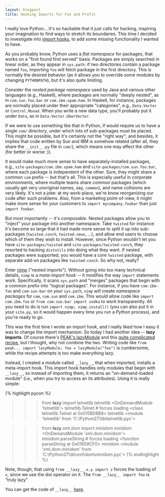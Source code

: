```yaml
---
layout: blogpost
title: Hooking Imports for Fun and Profit
---
```


I really love Python... it's so hackable that it just calls for hacking, inspiring your 
imagination to find ways to stretch its boundaries. This time I decided to investigate into 
[import hooks](http://www.python.org/dev/peps/pep-0302/), to add some missing functionality I 
wanted to have.

As you probably know, Python uses a *flat namespace* for packages, that works on a 
"first found first served" basis. Packages are simply searched in linear order, as they appear 
in `sys.path`: if two directories contain a package named `foo`, importing `foo` will fetch 
package in the first directory. This is normally the desired behavior (as it allows you to 
override some modules by changing `PYTHONPATH`), but it's also quite limiting. 

Consider the *nested package namespace* used by Java and various other languages (e.g., Haskell), 
where packages are normally "deeply nested", as in `com.sun.foo.bar` or `com.ibm.spam.ham`. 
In Haskell, for instance, packages are normally placed under their appropriate "categories", 
e.g., `Data.Vector` or `Control.Monad`. When you write a new data type, you'll probably put 
it under `Data`, as in `Data.Vector.UberVector`.

If we were to use something like that in Python, if would require us to have a single `com/` 
directory, under which lots of sub-packages must be placed. This might be possible, but it's 
certainly not the "right way"; and besides, it implies that code written by Sun and IBM is 
somehow related (after all, they share the `__init__.py` file in `com/`), which means one may 
affect the other (for better or worse :)).

It would make much more sense to have separately-installed packages, e.g., 
`site-packages/com.ibm.spam.ham` and `site-packages/com.sun.foo.bar`, where each package is 
independent of the other. Sure, they might share a common `com` prefix -- but that's all. 
This is especially useful in corporate environments, where multiple teams share common packages
(which usually get very unoriginal names, say, `common`), and name collisions are very likely. 
It's not a joke: at my work-place, we're know reorganizing our code after such problems. Also, 
from a marketing point-of-view, it might make more sense for your customers to 
`import mycompany.foobar` than just `import foobar`.

But most importantly -- it's *composable*. Nested packages allow you to "inject" your package
into another namespace. Take `twisted` for instance: it's become so large that it had made more 
sense to split it up into sub-packages (`twisted.conch`, `twisted.news`, ...), and allow 
end users to choose which of them they wish to install. However, since Python wouldn't let you have
`site-packages/twisted` and `site-packages/twisted-conch`, they resorted to hacking `distutils` 
into doing what they want. If nested packages were supported, you would have a core `twisted`
package, with separate add-on packages like `twisted-conch`. So why not, really?

Enter [nimp](http://pypi.python.org/pypi/nimp/) ("nested imports"). Without going into too many 
technical details, `nimp` is a *meta-import hook* -- it modifies the way `import` statements work. 
Specifically, it scans `sys.path` and "merges" packages that begin with a common prefix into 
"logical packages". For instance, if you have `com-ibm-foo` and `com-sun-bar` on your `sys.path`,
`nimp` will create *namespace packages* for `com`, `com.sun` and `com.ibm`. 
This would allow code like `import com.ibm.foo` or `from com.sun.bar import vodka` to work 
transparently. All you need to do is run `import nimp; nimp.install()` (you can also put it 
in your `site.py`, so it would happen every time you run a Python process), and you're ready to go.

This was the first time I wrote an import hook, and I really liked how I easy it was to change 
the import mechanism. So today I had another idea -- **lazy imports**. Of course there's 
[PEAK's lazyModule](http://peak.telecommunity.com/DevCenter/Importing#lazy-imports) and this 
[quite complicated recipe](http://code.activestate.com/recipes/473888-lazy-module-imports/),
but I thought, why not combine the two. Writing code like `from peak... import lazyModule; foo = lazyModule("foo")` 
is cumbersome, while the recipe attempts is too make everything lazy. 

Instead, I created a module called `__lazy__`, that when imported, installs a meta-import hook. 
This import hook handles only modules that begin with `__lazy__`, so instead of importing them, 
it returns an "on-demand-loaded module" (i.e., when you try to access an its attributes). 
Using it is really simple: 

{% highlight pycon %}
>>> from __lazy__ import telnetlib
>>> telnetlib
<OnDemandModule 'telnetlib'>
>>> telnetlib.Telnet  # forces loading
<class telnetlib.Telnet at 0x015B08B8>
>>> telnetlib
<module 'telnetlib' from 'C:\Python27\lib\telnetlib.pyc'>

>>> from __lazy__.xml.dom import minidom
>>> minidom
<OnDemandModule 'xml.dom.minidom'>
>>> minidom.parseString   # forces loading
<function parseString at 0x01659CF0>
>>> minidom
<module 'xml.dom.minidom' from 'C:\Python27\lib\xml\dom\minidom.pyc'>
{% endhighlight %}

Note, though, that using `from __lazy__.x.y import z` forces the loading of `x`, since we use the 
dot operator on it. The `from __lazy__ import foo` is "truly lazy"

You can get the code of `__lazy__` [here](https://gist.github.com/1030448).

